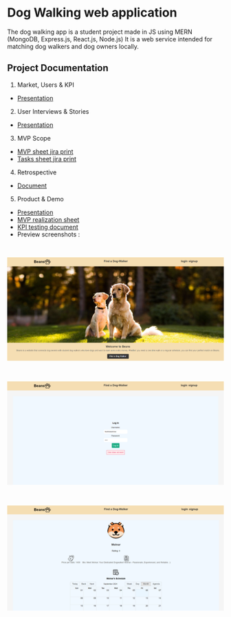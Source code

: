 # Dog Walking web application
The dog walking app is a student project made in JS using MERN (MongoDB, Express.js, React.js, Node.js)
It is a web service intended for matching dog walkers and dog owners locally.

## Project Documentation

1. Market, Users & KPI
- [Presentation](./docs/1-KPI.pdf)
2. User Interviews & Stories
- [Presentation](./docs/2-user_interviews.pdf)
3. MVP Scope
- [MVP sheet jira print](./docs/3-MVP_scope.xlsx)
- [Tasks sheet jira print](./docs/3-MVP_tasks.xlsx)
4. Retrospective
- [Document](./docs/4-retrospective.pdf)
5. Product & Demo
- [Presentation](./docs/5-demo.pdf)
- [MVP realization sheet](./docs/5-MVP_demo.xlsx)
- [KPI testing document](./docs/5-KPI_demo.docx)
- Preview screenshots :

</br>

![Screenshot1](./docs/capture.PNG)

</br>

![Screenshot2](./docs/capture2.PNG)

</br>

![Screenshot3](./docs/capture3.PNG)
